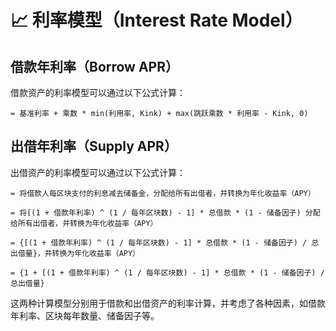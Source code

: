 # 📈 利率模型（Interest Rate Model）

## 借款年利率（Borrow APR）

借款资产的利率模型可以通过以下公式计算：

```
= 基准利率 + 乘数 * min(利用率, Kink) + max(跳跃乘数 * 利用率 - Kink, 0)
```



## 出借年利率（Supply APR）

出借资产的利率模型可以通过以下公式计算：

```
= 将借款人每区块支付的利息减去储备金，分配给所有出借者，并转换为年化收益率（APY）

= 将[(1 + 借款年利率) ^ (1 / 每年区块数) - 1] * 总借款 * (1 - 储备因子) 分配给所有出借者，并转换为年化收益率（APY）

= {[(1 + 借款年利率) ^ (1 / 每年区块数) - 1] * 总借款 * (1 - 储备因子) / 总出借量}，并转换为年化收益率（APY）

= {1 + [(1 + 借款年利率) ^ (1 / 每年区块数) - 1] * 总借款 * (1 - 储备因子) / 总出借量}
```

这两种计算模型分别用于借款和出借资产的利率计算，并考虑了各种因素，如借款年利率、区块每年数量、储备因子等。
